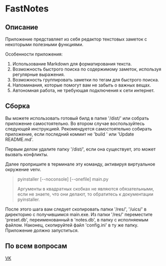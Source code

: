 # FastNotes

## Описание

Приложение представляет из себя редактор текстовых заметок с некоторыми полезными
функциями.

Особенности приложения: 
1. Использование Markdown для форматирования текста.
2. Возможность быстрого поиска по содержимому заметок, используя регулярные выражения.
3. Возможность группировать заметки по тегам для быстрого поиска.
4. Напоминания, которые помогут вам не забыть о важных вещах.
5. Автономная работа, не требующая подключения к сети интернет.

## Сборка
Вы можете использовать готовый билд в папке '/dist/' или собрать приложение самостоятельно.
Во втором случае воспользуйтесь следующей инструкцией.
Рекомендуется самостоятельно собирать приложение, если последний коммит не 'build <version>' или 'Update README.md'.

Первым делом удалите папку '/dist/', если она существует, это может вызвать конфликты.

Далее пропришите в терминале эту команду, активируя виртуальное окружение venv.
> pyinstaller [--noconsole] [--onefile] main.py
>
> Аргументы в квадратных скобках не являются обязательными,
> если не знаете, что они делают, то обратитесь к документации pyinstaller.

После этого шага вам следует скопировать папки '/res/', '/uics/' в директорию с
получившимся main.exe. Из папки '/res/' переместите 'preset.db', переименованный
в 'notes.db', в папку с исполняемым файлом.
Наконец, скопируйтей файл 'config.ini' в ту же папку.
Приложение должно запуститься.

## По всем вопросам

[VK](https://vk.com/liteskarr)
